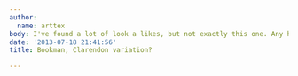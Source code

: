 ```yaml
---
author:
  name: arttex
body: I've found a lot of look a likes, but not exactly this one. Any help?
date: '2013-07-18 21:41:56'
title: Bookman, Clarendon variation?

---
```

